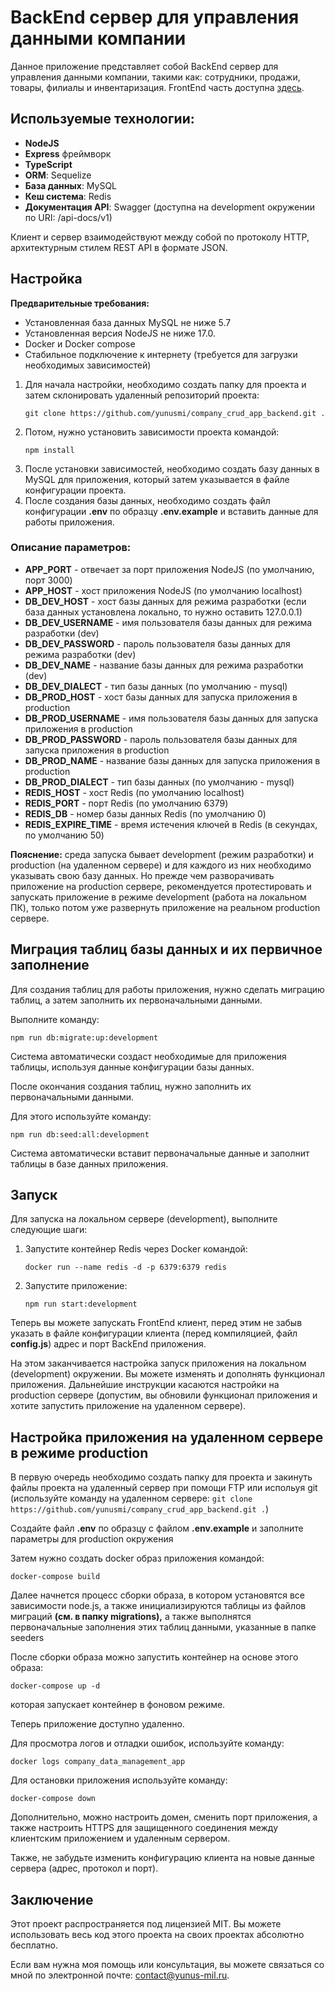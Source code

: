 <h1>BackEnd сервер для управления данными компании</h1>

<p>Данное приложение представляет собой BackEnd сервер для управления данными компании, такими как: сотрудники, продажи, товары, филиалы и инвентаризация. FrontEnd часть доступна <a href="https://github.com/yunusmi/company_crud_app_front_end/blob/master/README_RU.md">здесь</a>.</p>

<h2>Используемые технологии:</h2>
<ul>
  <li><strong>NodeJS</strong></li>
  <li><strong>Express</strong> фреймворк</li>
  <li><strong>TypeScript</strong></li>
  <li><strong>ORM</strong>: Sequelize</li>
  <li><strong>База данных</strong>: MySQL</li>
  <li><strong>Кеш система</strong>: Redis</li>
  <li><strong>Документация API</strong>: Swagger (доступна на development окружении по URI: /api-docs/v1)</li>
</ul>

<p>Клиент и сервер взаимодействуют между собой по протоколу HTTP, архитектурным стилем REST API в формате JSON.</p>

<h2>Настройка</h2>

<p><strong>Предварительные требования:</strong></p>
<ul>
  <li>Установленная база данных MySQL не ниже 5.7</li>
  <li>Установленная версия NodeJS не ниже 17.0.</li>
  <li>Docker и Docker compose</li>
  <li>Стабильное подключение к интернету (требуется для загрузки необходимых зависимостей)</li>
</ul>

<ol>
  <li>Для начала настройки, необходимо создать папку для проекта и затем склонировать удаленный репозиторий проекта:
    <pre><code>git clone https://github.com/yunusmi/company_crud_app_backend.git .</code></pre>
    </li>
  <li>Потом, нужно установить зависимости проекта командой: 
  <pre><code>npm install</code></pre>
  </li>
  <li>После установки зависимостей, необходимо создать базу данных в MySQL для приложения, который затем указывается в файле конфигурации проекта.</li>
  <li>После создания базы данных, необходимо создать файл конфигурации <b>.env</b> по образцу <b>.env.example</b> и вставить данные для работы приложения.</li>
</ol>

<h3>Описание параметров:</h3>
<ul>
  <li><strong>APP_PORT</strong> - отвечает за порт приложения NodeJS (по умолчанию, порт 3000)</li>
  <li><strong>APP_HOST</strong> - хост приложения NodeJS (по умолчанию localhost)</li>

  <li><strong>DB_DEV_HOST</strong> - хост базы данных для режима разработки (если база данных установлена локально, то нужно оставить 127.0.0.1)</li>
  <li><strong>DB_DEV_USERNAME</strong> - имя пользователя базы данных для режима разработки (dev)</li>
  <li><strong>DB_DEV_PASSWORD</strong> - пароль пользователя базы данных для режима разработки (dev)</li>
  <li><strong>DB_DEV_NAME</strong> - название базы данных для режима разработки (dev)</li>
  <li><strong>DB_DEV_DIALECT</strong> - тип базы данных (по умолчанию - mysql)</li>

  <li><strong>DB_PROD_HOST</strong> - хост базы данных для запуска приложения в production</li>
  <li><strong>DB_PROD_USERNAME</strong> - имя пользователя базы данных для запуска приложения в production</li>
  <li><strong>DB_PROD_PASSWORD</strong> - пароль пользователя базы данных для запуска приложения в production</li>
  <li><strong>DB_PROD_NAME</strong> - название базы данных для запуска приложения в production</li>
  <li><strong>DB_PROD_DIALECT</strong> - тип базы данных (по умолчанию - mysql)</li>

  <li><strong>REDIS_HOST</strong> - хост Redis (по умолчанию localhost)</li>
  <li><strong>REDIS_PORT</strong> - порт Redis (по умолчанию 6379)</li>
  <li><strong>REDIS_DB</strong> - номер базы данных Redis (по умолчанию 0)</li>
  <li><strong>REDIS_EXPIRE_TIME</strong> - время истечения ключей в Redis (в секундах, по умолчанию 50)</li>

</ul>

<p><b>Пояснение:</b> среда запуска бывает development (режим разработки) и production (на удаленном сервере) и для каждого из них необходимо указывать свою базу данных. Но прежде чем разворачивать приложение на production сервере, рекомендуется протестировать и запускать приложение в режиме development (работа на локальном ПК), только потом уже развернуть приложение на реальном production сервере.</p>

<h2>Миграция таблиц базы данных и их первичное заполнение</h2>

<p>Для создания таблиц для работы приложения, нужно сделать миграцию таблиц, а затем заполнить их первоначальными данными.</p>

<p>Выполните команду:</p>

<pre><code>npm run db:migrate:up:development</code></pre>

<p>Система автоматически создаст необходимые для приложения таблицы, используя данные конфигурации базы данных.</p>

<p>После окончания создания таблиц, нужно заполнить их первоначальными данными.</p>

<p>Для этого используйте команду:</p>

<pre><code>npm run db:seed:all:development</code></pre>

<p>Система автоматически вставит первоначальные данные и заполнит таблицы в базе данных приложения.</p>

<h2>Запуск</h2>

<p>Для запуска на локальном сервере (development), выполните следующие шаги:</p>
<ol>
  <li>Запустите контейнер Redis через Docker командой:
    <pre><code>docker run --name redis -d -p 6379:6379 redis</code></pre>
  </li>
  <li>Запустите приложение:
    <pre><code>npm run start:development</code></pre>
  </li>
</ol>

<p>Теперь вы можете запускать FrontEnd клиент, перед этим не забыв указать в файле конфигурации клиента (перед компиляцией, файл <b>config.js</b>) адрес и порт BackEnd приложения.</p>

<p>На этом заканчивается настройка запуск приложения на локальном (development) окружении. Вы можете изменять и дополнять функционал приложения. Дальнейшие инструкции касаются настройки на production сервере (допустим, вы обновили функционал приложения и хотите запустить приложение на удаленном сервере).</p>

<h2>Настройка приложения на удаленном сервере в режиме production</h2>

<p>В первую очередь необходимо создать папку для проекта и закинуть файлы проекта на удаленный сервер при помощи FTP или испольуя git (используйте команду на удаленном сервере: <code>git clone https://github.com/yunusmi/company_crud_app_backend.git .</code>)</p>

<p>Создайте файл <b>.env</b> по образцу с файлом <b>.env.example</b> и заполните параметры для production окружения</p>

<p>Затем нужно создать docker образ приложения командой:</p>

<pre><code>docker-compose build</code></pre>

<p>Далее начнется процесс сборки образа, в котором установятся все зависимости node.js, а также инициализируются таблицы из файлов миграций <b>(см. в папку migrations),</b> а также выполнятся первоначальные заполнения этих таблиц данными, указанные в папке seeders</p>

<p>После сборки образа можно запустить контейнер на основе этого образа:</p>

<pre><code>docker-compose up -d</code></pre>

<p>которая запускает контейнер в фоновом режиме.</p>

<p>Теперь приложение доступно удаленно.</p>

<p>Для просмотра логов и отладки ошибок, используйте команду:</p>

<pre><code>docker logs company_data_management_app</code></pre>

<p>Для остановки приложения используйте команду:</p>

<pre><code>docker-compose down</code></pre>

<p>Дополнительно, можно настроить домен, сменить порт приложения, а также настроить HTTPS для защищенного соединения между клиентским приложением и удаленным сервером.</p>

<p>Также, не забудьте изменить конфигурацию клиента на новые данные сервера (адрес, протокол и порт).</p>

<h2>Заключение</h2>

<p>Этот проект распространяется под лицензией MIT. Вы можете использовать весь код этого проекта на своих проектах абсолютно бесплатно.</p>

<p>Если вам нужна моя помощь или консультация, вы можете связаться со мной по электронной почте: <a href="mailto:contact@yunus-mil.ru">contact@yunus-mil.ru</a>.</p>
